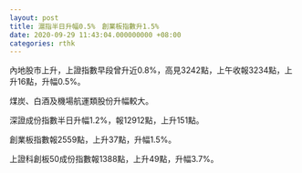 ```yaml
---
layout: post
title: 滬指半日升幅0.5%　創業板指數升1.5%
date: 2020-09-29 11:43:04.000000000 +08:00
categories: rthk
---
```


內地股市上升，上證指數早段曾升近0.8%，高見3242點，上午收報3234點，上升16點，升幅0.5%。

煤炭、白酒及機場航運類股份升幅較大。

深證成份指數半日升幅1.2%，報12912點，上升151點。

創業板指數報2559點，上升37點，升幅1.5%。

上證科創板50成份指數報1388點，上升49點，升幅3.7%。
